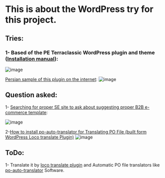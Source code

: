# This is about the WordPress try for this project.
## Tries:

### 1- Based of the PE Terraclassic WordPress plugin and theme ([Installation manual](https://www.pixelemu.com/documentation/wordpress-themes/pe-terraclassic-wordpress-theme-manual)):
![image](https://user-images.githubusercontent.com/6679151/117474053-d7b31300-af6f-11eb-8bff-90e369b87846.png)

[Persian sample of this plugin  on the internet](https://www.varamarz.com/):
![image](https://user-images.githubusercontent.com/6679151/117474269-03ce9400-af70-11eb-82c6-5ecd636af184.png)


## Question asked:

1- [Searching for proper SE site to ask about suggesting proper B2B e-commerce template](https://wordpress.meta.stackexchange.com/questions/4741/searching-for-proper-se-site-to-ask-about-suggesting-proper-b2b-e-commerce-templ):

![image](https://user-images.githubusercontent.com/6679151/117473684-77bc6c80-af6f-11eb-9289-ea8b980f6df0.png)

2-[How to install po-auto-translator for Translating PO File (built form WordPress Loco translate Plugin)](https://askubuntu.com/questions/1336763/how-to-install-po-auto-translator-for-translating-po-file-built-form-wordpress)
![image](https://user-images.githubusercontent.com/6679151/117473313-0f6d8b00-af6f-11eb-851a-5b51d8409db1.png)


## ToDo:

1- Translate it by [loco translate plugin][1] and Automatic PO file translators like [po-auto-translator](https://sourceforge.net/p/po-auto-tran) Software.


  [1]: https://localise.biz/wordpress/plugin

